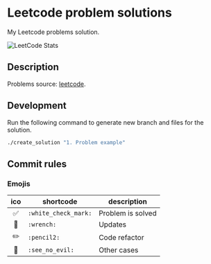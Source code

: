 # Leetcode problem solutions

My Leetcode problems solution.

![LeetCode Stats](https://leetcard.jacoblin.cool/DevCrusader?theme=dark)

## Description

Problems source: [leetcode](https://leetcode.com/).

## Development

Run the following command to generate new branch and files for the solution.

```bash
./create_solution "1. Problem example"
```

## Commit rules

### Emojis

| ico | shortcode | description |
| :-: | - | - |
| :white_check_mark: | `:white_check_mark:` | Problem is solved |
| :wrench: | `:wrench:` | Updates |
| :pencil2: | `:pencil2:` | Code refactor |
| :see_no_evil: | `:see_no_evil:` | Other cases |
